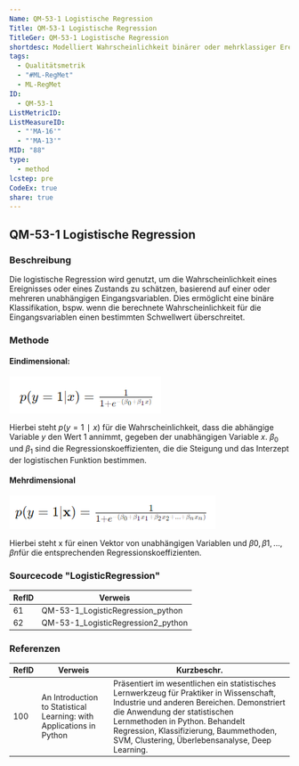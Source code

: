 ```yaml
---
Name: QM-53-1 Logistische Regression
Title: QM-53-1 Logistische Regression
TitleGer: QM-53-1 Logistische Regression
shortdesc: Modelliert Wahrscheinlichkeit binärer oder mehrklassiger Ereignisse.
tags:
  - Qualitätsmetrik
  - "#ML-RegMet"
  - ML-RegMet
ID:
  - QM-53-1
ListMetricID: 
ListMeasureID:
  - "'MA-16'"
  - "'MA-13'"
MID: "88"
type:
  - method
lcstep: pre
CodeEx: true
share: true
---
```

## QM-53-1 Logistische Regression

### Beschreibung

Die logistische Regression wird genutzt, um die Wahrscheinlichkeit eines Ereignisses oder eines Zustands zu schätzen, basierend auf einer oder mehreren unabhängigen Eingangsvariablen. Dies ermöglicht eine binäre Klassifikation, bspw. wenn die berechnete Wahrscheinlichkeit für die Eingangsvariablen einen bestimmten Schwellwert überschreitet. 

### Methode

#### Eindimensional: 

![Formel eindimensionaler logistischer Regression](../../../../9999_Images/LogReg1.png)

Hierbei steht $p(y=1∣x)$ für die Wahrscheinlichkeit, dass die abhängige Variable $y$ den Wert 1 annimmt, gegeben der unabhängigen Variable $x$. $β_0$​ und $β_1$​ sind die Regressionskoeffizienten, die die Steigung und das Interzept der logistischen Funktion bestimmen.

#### Mehrdimensional

![Formel mehrdimensionaler logistischer Regression](../../../../9999_Images/LogRegMulti.png)

Hierbei steht x für einen Vektor von unabhängigen Variablen und $β0​,β1​,...,βn$​ für die entsprechenden Regressionskoeffizienten.

### Sourcecode "LogisticRegression"
| RefID | Verweis                            |
| ----- | ---------------------------------- |
| 61    | QM-53-1_LogisticRegression_python  |
| 62    | QM-53-1_LogisticRegression2_python |



### Referenzen
| RefID | Verweis                                                                | Kurzbeschr.                                                                                                                                                                                                                                                                                             |
| ----- | ---------------------------------------------------------------------- | ------------------------------------------------------------------------------------------------------------------------------------------------------------------------------------------------------------------------------------------------------------------------------------------------------- |
| 100   |  An Introduction to Statistical Learning: with Applications in Python  | Präsentiert im wesentlichen ein statistisches Lernwerkzeug für Praktiker in Wissenschaft, Industrie und anderen Bereichen. Demonstriert die Anwendung der statistischen Lernmethoden in Python. Behandelt Regression, Klassifizierung, Baummethoden, SVM, Clustering, Überlebensanalyse, Deep Learning. |



